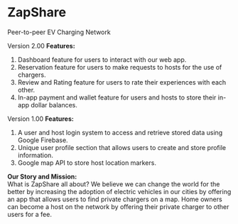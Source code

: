 # ZapShare
Peer-to-peer EV Charging Network

Version 2.00
<b>Features:</b>
<ol>
  <li>Dashboard feature for users to interact with our web app.</li>
  <li>Reservation feature for users to make requests to hosts for the use of chargers.</li>
  <li>Review and Rating feature for users to rate their experiences with each other.</li>
  <li>In-app payment and wallet feature for users and hosts to store their in-app dollar balances.</li>
</ol>

Version 1.00
<b>Features:</b>
<ol>
  <li>A user and host login system to access and retrieve stored data using Google Firebase.</li>
  <li>Unique user profile section that allows users to create and store profile information.</li>
  <li>Google map API to store host location markers.</li>
</ol>

<b>Our Story and Mission:</b>
<br>
What is ZapShare all about?
We believe we can change the world for the better by increasing the adoption of electric vehicles in our cities by offering an app that allows users to find private chargers on a map. Home owners can become a host on the network by offering their private charger to other users for a fee. 
